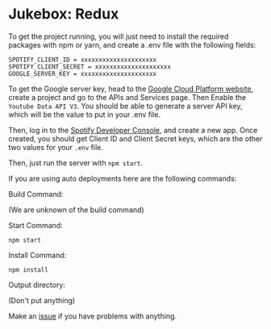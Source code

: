 # Jukebox: Redux

To get the project running, you will just need to install the required packages with npm or yarn, and create a .env file with the following fields:

```
SPOTIFY_CLIENT_ID = xxxxxxxxxxxxxxxxxxxxx
SPOTIFY_CLIENT_SECRET = xxxxxxxxxxxxxxxxxxxxx
GOOGLE_SERVER_KEY = xxxxxxxxxxxxxxxxxxxxx
```
To get the Google server key, head to the [Google Cloud Platform website](https://console.cloud.google.com/), create a project and go to the APIs and Services page. Then Enable the `Youtube Data API V3`. You should be able to generate a server API key, which will be the value to put in your .env file.

Then, log in to the [Spotify Developer Console](https://developer.spotify.com/dashboard), and create a new app. Once created, you should get Client ID and Client Secret keys, which are the other two values for your `.env` file.

Then, just run the server with `npm start`.


If you are using auto deployments here are the following commands:

Build Command:

(We are unknown of the build command)

Start Command: 

`npm start `

Install Command:

`npm install`

Output directory:

(Don't put anything)


Make an [issue](https://github.com/alexwohlbruck/jukebox/issues) if you have problems with anything.
